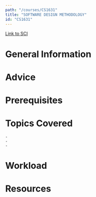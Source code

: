 ```yaml
---
path: "/courses/CS1631"
title: "SOFTWARE DESIGN METHODOLOGY"
id: "CS1631"
---
```


[Link to SCI]("http://courses.sci.pitt.edu/courses/courses/view/CS-1631")

# General Information

# Advice

# Prerequisites

<!-- PREREQ_REPLACEMENT (Do not remove) -->

<!-- END PREREQ_REPLACEMENT (Do not remove) -->

# Topics Covered

    -
    -
    -

# Workload

<!-- TESTIMONIALS
# Testimonials
This gets replaced with Gatsby, its
data comes from Google Sheets for easier
editing!
-->

# Resources
